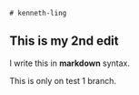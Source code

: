 	# kenneth-ling

## This is my 2nd edit

I write this in **markdown** syntax.

This is only on test 1 branch.
